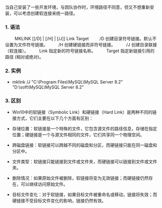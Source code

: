 当自己安装了一些开发环境，与团队协作时，环境路径不同意，但又不想重新安装，可以考虑创建软连接来统一路径。

### 1. 语法
        MKLINK [[/D] | [/H] | [/J]] Link Target
        /D 创建目录符号链接。默认不设置为文件符号链接。
        /H 创建硬链接而非符号链接。
        /J 创建目录联接（软连接）。
        Link 指定新的符号链接名称。
        Target 指定新链接引用的路径 (相对或绝对)。

### 2. 实例
 - mklink /J "C:\Program Files\MySQL\MySQL Server 8.2" "D:\soft\MySQL\MySQL Server 8.2"

### 3. 区别
 - Win10中的软链接（Symbolic Link）和硬链接（Hard Link）是两种不同的链接方式，它们主要在以下几个方面有区别：

 - 存储位置：软链接是一个特殊的文件，它包含源文件的路径信息，存储在指定位置；硬链接是一个与源文件相同的文件，它们共享同一个物理空间。

 - 跨磁盘链接：软链接可以跨越不同的磁盘和分区，而硬链接只能在同一磁盘和分区中。

 - 文件类型：软链接只能链接到文件或文件夹，而硬链接可以链接到文件或文件夹。

 - 删除情况：如果原始文件被删除，软链接将变为无效链接；而硬链接仍然存在，可以继续访问原始文件。

 - 目标文件变化：对于软链接，如果目标文件被重命名或移动，链接将失效；而硬链接不受目标文件变化的影响，链接仍然有效。